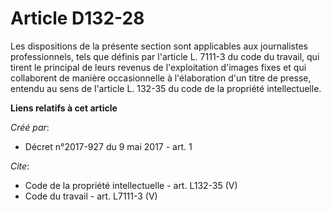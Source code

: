 # Article D132-28

Les dispositions de la présente section sont applicables aux journalistes professionnels, tels que définis par l'article L.
7111-3 du code du travail, qui tirent le principal de leurs revenus de l'exploitation d'images fixes et qui collaborent de
manière occasionnelle à l'élaboration d'un titre de presse, entendu au sens de l'article L. 132-35 du code de la propriété
intellectuelle.

**Liens relatifs à cet article**

_Créé par_:

  - Décret n°2017-927 du 9 mai 2017 - art. 1

_Cite_:

  - Code de la propriété intellectuelle - art. L132-35 (V)
  - Code du travail - art. L7111-3 (V)
